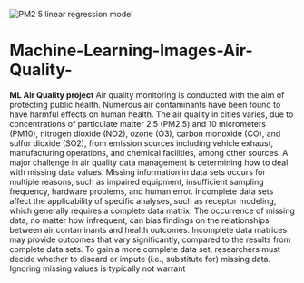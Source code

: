 ![PM2 5 linear regression model](https://user-images.githubusercontent.com/78837487/121621669-39443100-ca8a-11eb-9470-e01b23d0b048.jpg)
# Machine-Learning-Images-Air-Quality-
**ML Air Quality project**
Air quality monitoring is conducted with the aim of protecting public health. Numerous air contaminants have been found to have harmful effects on human health. The air
quality in cities varies, due to concentrations of particulate matter 2.5 (PM2.5) and 10 micrometers (PM10),
nitrogen dioxide (NO2), ozone (O3), carbon monoxide (CO), and sulfur dioxide (SO2),
from emission sources including vehicle exhaust, manufacturing operations, and chemical
facilities, among other sources.
A major challenge in air quality data management is determining how to deal with
missing data values. Missing information in data sets occurs for multiple reasons, such
as impaired equipment, insufficient sampling frequency, hardware problems, and human
error. Incomplete data sets affect the applicability of specific analyses, such as receptor
modeling, which generally requires a complete data matrix. The occurrence of missing
data, no matter how infrequent, can bias findings on the relationships between air contaminants and health outcomes. 
Incomplete data matrices may provide outcomes that vary significantly, compared to the results from complete data sets.
To gain a more complete data set, researchers must decide whether to discard or impute (i.e., substitute for) missing data.
Ignoring missing values is typically not warrant
